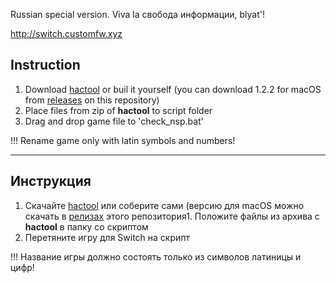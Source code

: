 Russian special version. Viva la свобода информации, blyat'!

http://switch.customfw.xyz

## Instruction

1. Download [hactool](https://github.com/SciresM/hactool/releases/latest) or buil it yourself (you can download 1.2.2 for macOS from [releases](https://github.com/rashevskyv/switch_game_checker/releases/latest) on this repository)
1. Place files from zip of **hactool** to script folder
1. Drag and drop game file to 'check_nsp.bat'

!!! Rename game only with latin symbols and numbers!

____

## Инструкция

1. Скачайте [hactool](https://github.com/SciresM/hactool/releases/latest) или соберите сами (версию для macOS можно скачать в [релизах](https://github.com/rashevskyv/switch_game_checker/releases/latest) этого репозитория1. Положите файлы из архива с **hactool** в папку со скриптом
1. Перетяните игру для Switch на скрипт

!!! Название игры должно состоять только из символов латиницы и цифр!
